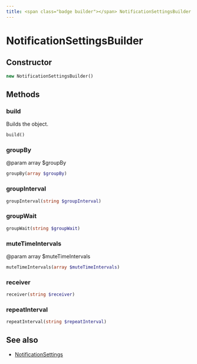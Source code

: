 ```yaml
---
title: <span class="badge builder"></span> NotificationSettingsBuilder
---
```

# <span class="badge builder"></span> NotificationSettingsBuilder

## Constructor

```php
new NotificationSettingsBuilder()
```
## Methods

### <span class="badge object-method"></span> build

Builds the object.

```php
build()
```

### <span class="badge object-method"></span> groupBy

@param array<string> $groupBy

```php
groupBy(array $groupBy)
```

### <span class="badge object-method"></span> groupInterval

```php
groupInterval(string $groupInterval)
```

### <span class="badge object-method"></span> groupWait

```php
groupWait(string $groupWait)
```

### <span class="badge object-method"></span> muteTimeIntervals

@param array<string> $muteTimeIntervals

```php
muteTimeIntervals(array $muteTimeIntervals)
```

### <span class="badge object-method"></span> receiver

```php
receiver(string $receiver)
```

### <span class="badge object-method"></span> repeatInterval

```php
repeatInterval(string $repeatInterval)
```

## See also

 * <span class="badge object-type-class"></span> [NotificationSettings](./object-NotificationSettings.md)
